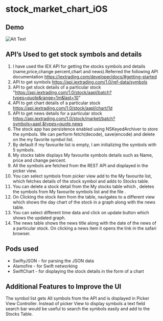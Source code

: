 # stock_market_chart_iOS

## Demo

![Alt Text](https://github.com/snehakasetty224/stock_market_chart_iOS/raw/master/ViewGlassGif.gif)

## API’s Used to get stock symbols and details

1. I have used the IEX API for getting the stocks symbols and details (name,price,change percent,chart and news).Referred the following API documentation https://iextrading.com/developer/docs/#getting-started
2. API to get symbols https://api.iextrading.com/1.0/ref-data/symbols
3. API to get stock details of a particular stock "https://api.iextrading.com/1.0/stock/aapl/batch?types=quote&range=1m&last=10"
4. API to get chart details of a particular stock https://api.iextrading.com/1.0/stock/aapl/chart/1d
5. API to get news details for a particular stock https://api.iextrading.com/1.0/stock/market/batch?symbols=aapl,&types=quote,news
6. The stock app has persistence enabled using NSKeyedArchiver to store the symbols. We can perform fetch(decode), save(encode) and delete on the my favorite symbol list.
7. By default if my favourite list is empty, I am initializing the symbols with 5 symbols.
8. My stocks table displays My favourite symbols details such as Name, price and change percent.
9. All the symbols are fetched from the REST API and displayed in the picker view.
10. You can select symbols from picker view add to the My favourite list, which fetches details of the stock symbol and adds to  Stocks table. 
11. You can delete a stock detail from the My stocks table which , deletes the symbols from My favourite symbols list and the file .
12. On Clicking the stock item from the table, navigates to a different view which shows the day chart of the stock in a graph along with the news table.
13. You can select different time data and click on update button which shows the updated graph.
14. The news table shows the news title along with the date of the news of a particular stock. On clicking a news item it opens the link in the safari browser.

## Pods used 
- SwiftyJSON - for parsing the JSON data
- Alamofire - for Swift networking 
- SwiftChart - for displaying the stock details in the form of a chart

## Additional Features to Improve the UI 
The symbol list gets All symbols from the API and is displayed in Picker View Controller. Instead of picker View to display symbols a text field search bar would be useful to search the symbols easily and add to the Stocks Table.


